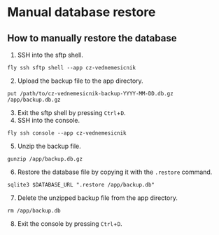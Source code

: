 # Manual database restore

## How to manually restore the database
1. SSH into the sftp shell.
```shell
fly ssh sftp shell --app cz-vednemesicnik
```
2. Upload the backup file to the app directory.
```shell
put /path/to/cz-vednemesicnik-backup-YYYY-MM-DD.db.gz /app/backup.db.gz
```
3. Exit the sftp shell by pressing `Ctrl`+`D`.
4. SSH into the console.
```shell
fly ssh console --app cz-vednemesicnik
```
5. Unzip the backup file.
```shell
gunzip /app/backup.db.gz
```
6. Restore the database file by copying it with the `.restore` command.
```shell
sqlite3 $DATABASE_URL ".restore /app/backup.db"
```
7. Delete the unzipped backup file from the app directory.
```shell
rm /app/backup.db
```
8. Exit the console by pressing `Ctrl`+`D`.
